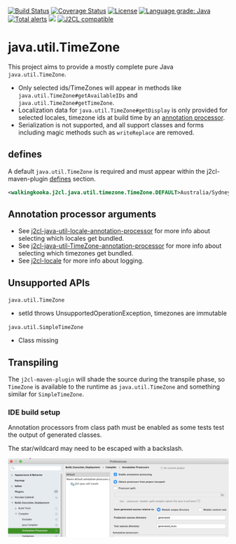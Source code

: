 [![Build Status](https://github.com/mP1/j2cl-java-util-TimeZone/workflows/build.yaml/badge.svg)](https://github.com/mP1/j2cl-java-util-TimeZone/actions/workflows/build.yaml/badge.svg)
[![Coverage Status](https://coveralls.io/repos/github/mP1/j2cl-java-util-TimeZone/badge.svg?branch=master)](https://coveralls.io/github/mP1/j2cl-java-util-TimeZone?branch=master)
[![License](https://img.shields.io/badge/License-Apache%202.0-blue.svg)](https://opensource.org/licenses/Apache-2.0)
[![Language grade: Java](https://img.shields.io/lgtm/grade/java/g/mP1/j2cl-java-util-TimeZone.svg?logo=lgtm&logoWidth=18)](https://lgtm.com/projects/g/mP1/j2cl-java-util-TimeZone/context:java)
[![Total alerts](https://img.shields.io/lgtm/alerts/g/mP1/j2cl-java-util-TimeZone.svg?logo=lgtm&logoWidth=18)](https://lgtm.com/projects/g/mP1/j2cl-java-util-TimeZone/alerts/)
![](https://tokei.rs/b1/github/mP1/j2cl-java-util-TimeZone)
[![J2CL compatible](https://img.shields.io/badge/J2CL-compatible-brightgreen.svg)](https://github.com/mP1/j2cl-central)



# java.util.TimeZone

This project aims to provide a mostly complete pure Java `java.util.TimeZone`. 

- Only selected ids/TimeZones will appear in methods like `java.util.TimeZone#getAvailableIDs` and `java.util.TimeZone#getTimeZone`. 
- Localization data for `java.util.TimeZone#getDisplay` is only provided for selected locales, timezone ids at build time by an [annotation processor](https://github.com/mP1/j2cl-java-util-TimeZone-annotation-processor).
- Serialization is not supported, and all support classes and forms including magic methods such as `writeReplace` are removed.



## defines

A default `java.util.TimeZone` is required and must appear within the j2cl-maven-plugin [defines](https://github.com/mP1/j2cl-maven-plugin#defines) section. 

```xml
<walkingkooka.j2cl.java.util.timezone.TimeZone.DEFAULT>Australia/Sydney</walkingkooka.j2cl.java.util.timezone.TimeZoneDEFAULT>
```



## Annotation processor arguments

- See [j2cl-java-util-locale-annotation-processor](https://github.com/mP1/j2cl-java-util-locale-annotation-processor) for more info about selecting which locales get bundled.
- See [j2cl-java-util-TimeZone-annotation-processor](https://github.com/mP1/j2cl-java-util-TimeZone-annotation-processor) for more info about selecting which timezones get bundled.
- See [j2cl-locale](https://github.com/mP1/j2cl-locale) for more info about logging.



## Unsupported APIs

`java.util.TimeZone`

- setId throws UnsupportedOperationException, timezones are immutable

`java.util.SimpleTimeZone`
- Class missing

## Transpiling

The `j2cl-maven-plugin` will shade the source during the transpile phase, so `TimeZone`
is available to the runtime as `java.util.TimeZone` and something similar for `SimpleTimeZone`.



### IDE build setup

Annotation processors from class path must be enabled as some tests test the output of generated classes.

The star/wildcard may need to be escaped with a backslash.

![Intellij -> System Preferences -> Annotation Processors](intellij-enable-annotation-processors.png)